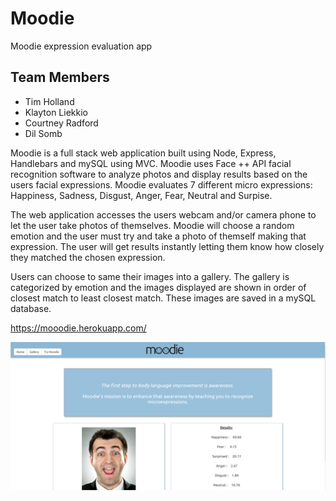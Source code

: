 # Moodie
Moodie expression evaluation app

## Team Members
- Tim Holland
- Klayton Liekkio
- Courtney Radford
- Dil Somb

Moodie is a full stack web application built using Node, Express, Handlebars and mySQL using MVC. Moodie uses Face ++ API facial recognition software to analyze photos and display results based on the users facial expressions. Moodie evaluates 7 different micro expressions: Happiness, Sadness, Disgust, Anger, Fear, Neutral and Surpise. 

The web application accesses the users webcam and/or camera phone to let the user take photos of themselves. Moodie will choose a random emotion and the user must try and take a photo of themself making that expression. The user will get results instantly letting them know how closely they matched the chosen expression. 

Users can choose to same their images into a gallery. The gallery is categorized by emotion and the images displayed are shown in order of closest match to least closest match. These images are saved in a mySQL database. 

https://mooodie.herokuapp.com/

![Image 1](public/assets/images/Capture1.PNG)